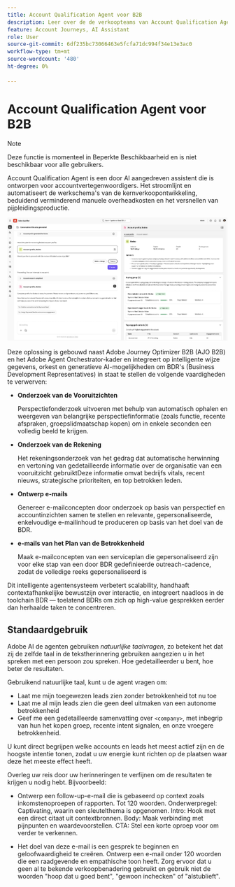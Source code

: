 ```yaml
---
title: Account Qualification Agent voor B2B
description: Leer over de de verkoopteams van Account Qualification Agent for B2B van AI-Aangedreven om pijpleidingsgeneratie met geautomatiseerd perspectiefonderzoek, rekeningsinzichten, en e-mailconcepten te versnellen.
feature: Account Journeys, AI Assistant
role: User
source-git-commit: 6df235bc73066463e5fcfa71dc994f34e13e3ac0
workflow-type: tm+mt
source-wordcount: '480'
ht-degree: 0%

---
```



# Account Qualification Agent voor B2B

>[!NOTE]
>Deze functie is momenteel in Beperkte Beschikbaarheid en is niet beschikbaar voor alle gebruikers.
>

Account Qualification Agent is een door AI aangedreven assistent die is ontworpen voor accountvertegenwoordigers. Het stroomlijnt en automatiseert de werkschema&#39;s van de kernverkoopontwikkeling, beduidend verminderend manuele overheadkosten en het versnellen van pijpleidingsproductie.

![ Account Qualification Agent ](assets/acc-qualification-agent.png)

Deze oplossing is gebouwd naast Adobe Journey Optimizer B2B (AJO B2B) en het Adobe Agent Orchestrator-kader en integreert op intelligente wijze gegevens, orkest en generatieve AI-mogelijkheden om BDR&#39;s (Business Development Representatives) in staat te stellen de volgende vaardigheden te verwerven:

* **Onderzoek van de Vooruitzichten**

  Perspectiefonderzoek uitvoeren met behulp van automatisch ophalen en weergeven van belangrijke perspectiefinformatie (zoals functie, recente afspraken, groepslidmaatschap kopen) om in enkele seconden een volledig beeld te krijgen.


* **Onderzoek van de Rekening**

  Het rekeningsonderzoek van het gedrag dat automatische herwinning en vertoning van gedetailleerde informatie over de organisatie van een vooruitzicht gebruiktDeze informatie omvat bedrijfs vitals, recent nieuws, strategische prioriteiten, en top betrokken leden.

* **Ontwerp e-mails**

  Genereer e-mailconcepten door onderzoek op basis van perspectief en accountinzichten samen te stellen en relevante, gepersonaliseerde, enkelvoudige e-mailinhoud te produceren op basis van het doel van de BDR.

* **e-mails van het Plan van de Betrokkenheid**

  Maak e-mailconcepten van een serviceplan die gepersonaliseerd zijn voor elke stap van een door BDR gedefinieerde outreach-cadence, zodat de volledige reeks gepersonaliseerd is


Dit intelligente agentensysteem verbetert scalability, handhaaft contextafhankelijke bewustzijn over interactie, en integreert naadloos in de toolchain BDR — toelatend BDRs om zich op high-value gesprekken eerder dan herhaalde taken te concentreren.

## Standaardgebruik

Adobe AI de agenten gebruiken _natuurlijke taalvragen_, zo betekent het dat zij de zelfde taal in de tekstherinnering gebruiken aangezien u in het spreken met een persoon zou spreken. Hoe gedetailleerder u bent, hoe beter de resultaten.

Gebruikend natuurlijke taal, kunt u de agent vragen om:

* Laat me mijn toegewezen leads zien zonder betrokkenheid tot nu toe
* Laat me al mijn leads zien die geen deel uitmaken van een autonome betrokkenheid
* Geef me een gedetailleerde samenvatting over `<company>`, met inbegrip van hun het kopen groep, recente intent signalen, en onze vroegere betrokkenheid.

U kunt direct begrijpen welke accounts en leads het meest actief zijn en de hoogste intentie tonen, zodat u uw energie kunt richten op de plaatsen waar deze het meeste effect heeft.

Overleg uw reis door uw herinneringen te verfijnen om de resultaten te krijgen u nodig hebt. Bijvoorbeeld:

* Ontwerp een follow-up-e-mail die is gebaseerd op context zoals inkomstenoproepen of rapporten. Tot 120 woorden. Onderwerpregel: Captivating, waarin een sleutelthema is opgenomen. Intro: Hook met een direct citaat uit contextbronnen. Body: Maak verbinding met pijnpunten en waardevoorstellen. CTA: Stel een korte oproep voor om verder te verkennen.

* Het doel van deze e-mail is een gesprek te beginnen en geloofwaardigheid te creëren. Ontwerp een e-mail onder 120 woorden die een raadgevende en empathische toon heeft. Zorg ervoor dat u geen al te bekende verkoopbenadering gebruikt en gebruik niet de woorden &quot;hoop dat u goed bent&quot;, &quot;gewoon inchecken&quot; of &quot;alstublieft&quot;.
